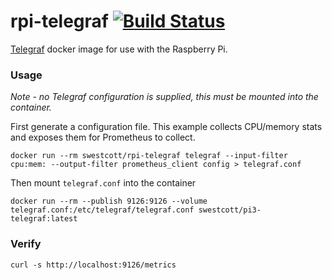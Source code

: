 # rpi-telegraf [![Build Status](https://travis-ci.org/swestcott/rpi-telegraf.svg?branch=master)](https://travis-ci.org/swestcott/rpi-telegraf)

[Telegraf](https://github.com/influxdata/telegraf) docker image for use with the Raspberry Pi.

### Usage

_Note - no Telegraf configuration is supplied, this must be mounted into the container._

First generate a configuration file. This example collects CPU/memory stats and exposes them for Prometheus to collect.

```
docker run --rm swestcott/rpi-telegraf telegraf --input-filter cpu:mem: --output-filter prometheus_client config > telegraf.conf
```

Then mount `telegraf.conf` into the container

```
docker run --rm --publish 9126:9126 --volume telegraf.conf:/etc/telegraf/telegraf.conf swestcott/pi3-telegraf:latest
```

### Verify

```
curl -s http://localhost:9126/metrics
```
